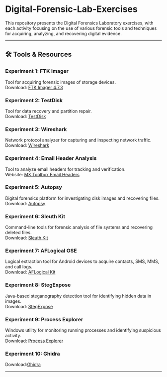 # Digital-Forensic-Lab-Exercises

This repository presents the Digital Forensics Laboratory exercises, with each activity focusing on the use of various forensic tools and techniques for acquiring, analyzing, and recovering digital evidence.

---

## 🛠️ Tools & Resources

### Experiment 1: FTK Imager
Tool for acquiring forensic images of storage devices.  
Download: [FTK Imager 4.7.3](https://www.exterro.com/ftk-product-downloads/ftk-imager-4-7-3-81)

### Experiment 2: TestDisk
Tool for data recovery and partition repair.  
Download: [TestDisk](https://www.cgsecurity.org/wiki/Download_TestDisk)

### Experiment 3: Wireshark
Network protocol analyzer for capturing and inspecting network traffic.  
Download: [Wireshark](https://www.wireshark.org/download.html)

### Experiment 4: Email Header Analysis
Tool to analyze email headers for tracking and verification.  
Website: [MX Toolbox Email Headers](https://mxtoolbox.com/EmailHeaders.aspx)

### Experiment 5: Autopsy
Digital forensics platform for investigating disk images and recovering files.  
Download: [Autopsy](https://www.autopsy.com/download/)

### Experiment 6: Sleuth Kit
Command-line tools for forensic analysis of file systems and recovering deleted files.  
Download: [Sleuth Kit](https://sleuthkit.org/sleuthkit/download.php)

### Experiment 7: AFLogical OSE
Logical extraction tool for Android devices to acquire contacts, SMS, MMS, and call logs.  
Download: [AFLogical Kit](https://github.com/nowsecure/android-forensics)

### Experiment 8: StegExpose
Java-based steganography detection tool for identifying hidden data in images.  
Download: [StegExpose](https://github.com/b3dk7/StegExpose)

### Experiment 9: Process Explorer
Windows utility for monitoring running processes and identifying suspicious activity.  
Download: [Process Explorer](https://learn.microsoft.com/en-us/sysinternals/downloads/process-explorer)

### Experiment 10: Ghidra
Download:[Ghidra](https://github.com/NationalSecurityAgency/ghidra)

---
